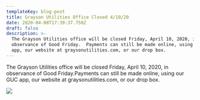 ```yaml
---
templateKey: blog-post
title: Grayson Utilities Office Closed 4/10/20
date: 2020-04-08T17:39:37.750Z
draft: false
description: >-
  The Grayson Utilities office will be closed Friday, April 10, 2020, in
  observance of Good Friday.  Payments can still be made online, using our GUC
  app, our website at graysonutilities.com, or our drop box.
---
```

The Grayson Utilities office will be closed Friday, April 10, 2020, in observance of Good Friday.Payments can still be made online, using our GUC app, our website at graysonutilities.com, or our drop box.  

![](/img/he-lives.jpg)
